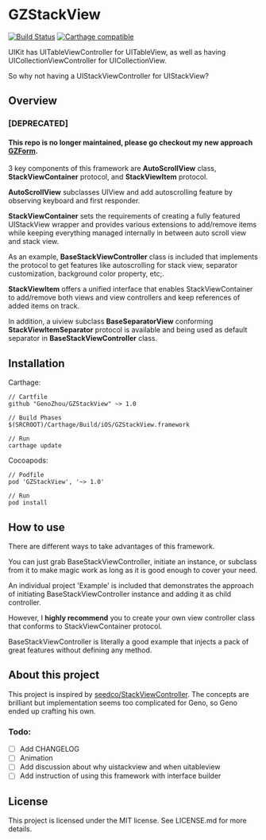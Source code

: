 # GZStackView

[![Build Status](https://travis-ci.org/GenoZhou/StackViewController.svg?branch=master)](https://travis-ci.org/GenoZhou/StackViewController)
[![Carthage compatible](https://img.shields.io/badge/Carthage-compatible-4BC51D.svg?style=flat)](https://github.com/genozhou/stackviewcontroller)

UIKit has UITableViewController for UITableView, as well as having UICollectionViewController for UICollectionView.

So why not having a UIStackViewController for UIStackView?

## Overview

### [DEPRECATED]

#### This repo is no longer maintained, please go checkout my new approach [GZForm](https://github.com/GenoZhou/GZStackView).

3 key components of this framework are **AutoScrollView** class, **StackViewContainer** protocol, and **StackViewItem** protocol.

**AutoScrollView** subclasses UIView and add autoscrolling feature by observing keyboard and first responder.

**StackViewContainer** sets the requirements of creating a fully featured UIStackView wrapper and provides various extensions to add/remove items while keeping everything managed internally in between auto scroll view and stack view.

As an example, **BaseStackViewController** class is included that implements the protocol to get features like autoscrolling for stack view, separator customization, background color property, etc;.

**StackViewItem** offers a unified interface that enables StackViewContainer to add/remove both views and view controllers and keep references of added items on track.

In addition, a uiview subclass **BaseSeparatorView** conforming **StackViewItemSeparator** protocol is available and being used as default separator in **BaseStackViewController** class.

## Installation

Carthage:

```
// Cartfile
github "GenoZhou/GZStackView" ~> 1.0

// Build Phases
$(SRCROOT)/Carthage/Build/iOS/GZStackView.framework

// Run
carthage update
```
Cocoapods:

```
// Podfile
pod 'GZStackView', '~> 1.0'

// Run
pod install
```
## How to use

There are different ways to take advantages of this framework.

You can just grab BaseStackViewController, initiate an instance, or subclass from it to make magic work as long as it is good enough to cover your need.

An individual project 'Example' is included that demonstrates the approach of initiating BaseStackViewController instance and adding it as child controller.

However, I **highly recommend** you to create your own view controller class that conforms to StackViewContainer protocol.

BaseStackViewController is literally a good example that injects a pack of great features without defining any method.

## About this project

This project is inspired by [seedco/StackViewController](https://github.com/seedco/StackViewController). The concepts are brilliant but implementation seems too complicated for Geno, so Geno ended up crafting his own.

### Todo:

- [ ] Add CHANGELOG
- [ ] Animation
- [ ] Add discussion about why uistackview and when uitableview
- [ ] Add instruction of using this framework with interface builder

## License

This project is licensed under the MIT license. See LICENSE.md for more details.
